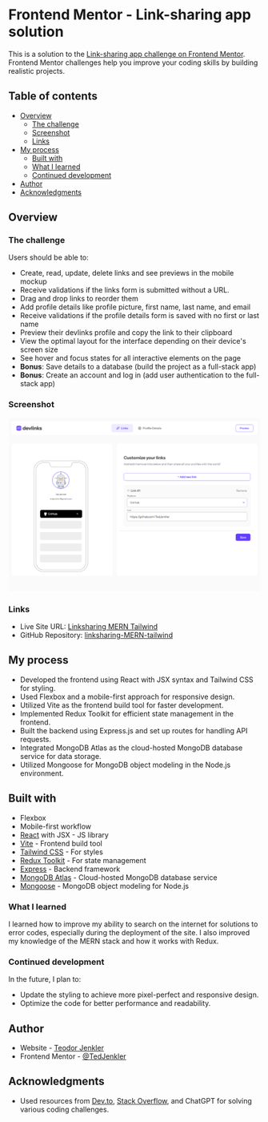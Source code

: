 # Frontend Mentor - Link-sharing app solution

This is a solution to the [Link-sharing app challenge on Frontend Mentor](https://www.frontendmentor.io/challenges/linksharing-app-Fbt7yweGsT). Frontend Mentor challenges help you improve your coding skills by building realistic projects.

## Table of contents

- [Overview](#overview)
  - [The challenge](#the-challenge)
  - [Screenshot](#screenshot)
  - [Links](#links)
- [My process](#my-process)
  - [Built with](#built-with)
  - [What I learned](#what-i-learned)
  - [Continued development](#continued-development)
- [Author](#author)
- [Acknowledgments](#acknowledgments)

## Overview

### The challenge

Users should be able to:

- Create, read, update, delete links and see previews in the mobile mockup
- Receive validations if the links form is submitted without a URL.
- Drag and drop links to reorder them
- Add profile details like profile picture, first name, last name, and email
- Receive validations if the profile details form is saved with no first or last name
- Preview their devlinks profile and copy the link to their clipboard
- View the optimal layout for the interface depending on their device's screen size
- See hover and focus states for all interactive elements on the page
- **Bonus**: Save details to a database (build the project as a full-stack app)
- **Bonus**: Create an account and log in (add user authentication to the full-stack app)

### Screenshot

![](./screenshot.jpg)

### Links

- Live Site URL: [Linksharing MERN Tailwind](https://linksharing-mern-tailwind.onrender.com/)
- GitHub Repository: [linksharing-MERN-tailwind](https://github.com/TedJenkler/linksharing-MERN-tailwind)

## My process

- Developed the frontend using React with JSX syntax and Tailwind CSS for styling.
- Used Flexbox and a mobile-first approach for responsive design.
- Utilized Vite as the frontend build tool for faster development.
- Implemented Redux Toolkit for efficient state management in the frontend.
- Built the backend using Express.js and set up routes for handling API requests.
- Integrated MongoDB Atlas as the cloud-hosted MongoDB database service for data storage.
- Utilized Mongoose for MongoDB object modeling in the Node.js environment.

## Built with

- Flexbox
- Mobile-first workflow
- [React](https://reactjs.org/) with JSX - JS library
- [Vite](https://vitejs.dev/) - Frontend build tool
- [Tailwind CSS](https://tailwindcss.com/) - For styles
- [Redux Toolkit](https://redux-toolkit.js.org/) - For state management
- [Express](https://expressjs.com/) - Backend framework
- [MongoDB Atlas](https://www.mongodb.com/cloud/atlas) - Cloud-hosted MongoDB database service
- [Mongoose](https://mongoosejs.com/) - MongoDB object modeling for Node.js

### What I learned

I learned how to improve my ability to search on the internet for solutions to error codes, especially during the deployment of the site. I also improved my knowledge of the MERN stack and how it works with Redux.

### Continued development

In the future, I plan to:

- Update the styling to achieve more pixel-perfect and responsive design.
- Optimize the code for better performance and readability.

## Author

- Website - [Teodor Jenkler](https://www.linkedin.com/in/tedjenklerwebdeveloper/)
- Frontend Mentor - [@TedJenkler](https://www.frontendmentor.io/profile/TedJenkler)

## Acknowledgments

- Used resources from [Dev.to](https://dev.to/), [Stack Overflow](https://stackoverflow.com/), and ChatGPT for solving various coding challenges.
